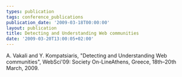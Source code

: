 ```yaml
---
types: publication
tags: conference_publications
publication_date: '2009-03-18T00:00:00'
layout: publication
title: Detecting and Understanding Web communities
date: '2009-03-20T13:00:05+02:00'
---
```

<p>A. Vakali and Y. Kompatsiaris, &quot;Detecting and Understanding Web communities&quot;, WebSci&#39;09: Society On-LineAthens, Greece, 18th&ndash;20th March, 2009.</p>
